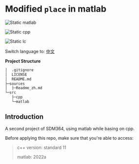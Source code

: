 # Modified `place` in matlab

![Static matlab](https://img.shields.io/badge/matlab-2022a-green)

![Static cpp](https://img.shields.io/badge/c++-11-blue)

![Static lc](https://img.shields.io/badge/Linear-Control-red)

Switch language to: [中文](sources/Readme_zh.md)

**Project Structure**

```bash
│  .gitignore
│  LICENSE
│  README.md
├─sources
│  ├─Readme_zh.md
└─src
   ├─cpp
   └─matlab
```

## Introduction

A second project of SDM364, using matlab while basing on cpp.

Before applying this repo, make sure that you're able to access:

> c++ version: standard 11
>
> matlab: 2022a
